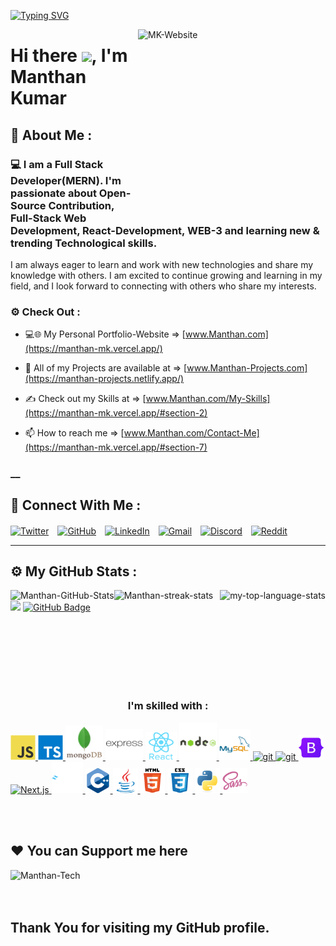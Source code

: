 
[![Typing SVG](https://readme-typing-svg.herokuapp.com?color=0DFF0A&size=29&multiline=true&width=700&lines=Welcome+to+Manthan's+GitHub+Profile)](https://git.io/typing-svg)

<a href="https://manthan-mk.vercel.app/" target="blank" rel="noreferrer"><img align="right" width="300" height="300" src="https://user-images.githubusercontent.com/30947706/79588950-17515780-80ee-11ea-8f66-e26da49fa052.png" alt="MK-Website"></a>

# Hi there <img src="https://github.com/TheDudeThatCode/TheDudeThatCode/blob/master/Assets/Hi.gif" width="30px">, I'm Manthan Kumar


## 🚀 About Me :

### 💻 I am a Full Stack Developer(MERN). I'm passionate about Open-Source Contribution, Full-Stack Web Development, React-Development, WEB-3 and learning new & trending Technological skills. 
I am always eager to learn and work with new technologies and share my knowledge with others. I am excited to continue growing and learning in my field, and I look forward to connecting with others who share my interests.

### ⚙️ Check Out :

- 💻🌐 My Personal Portfolio-Website => [www.Manthan.com](https://manthan-mk.vercel.app/)

- 💼 All of my Projects are available at => [www.Manthan-Projects.com](https://manthan-projects.netlify.app/)

- ✍️ Check out my Skills at => [www.Manthan.com/My-Skills](https://manthan-mk.vercel.app/#section-2)

- 📫 How to reach me =>  [www.Manthan.com/Contact-Me](https://manthan-mk.vercel.app/#section-7)

### __

## 🔗 Connect With Me :
<p align="left">

<a href="https://twitter.com/Mk4Coder" target="_blank" rel="noreferrer"><img align="center" src="https://img.icons8.com/plasticine/100/000000/twitter.png" alt="Twitter" height="40" width="50" style="margin-right:10px" title="TWITTER" /></a>
<a href="https://github.com/Mk4Levi" target="_blank" rel="noreferrer"><img align="center" src="https://img.icons8.com/plasticine/100/000000/github.png" alt="GitHub" height="40" width="50" style="margin-right:10px" title="GITHUB" /></a>
<a href="https://www.linkedin.com/in/mk4coder" target="_blank" rel="noreferrer"><img align="center" src="https://img.icons8.com/plasticine/100/000000/linkedin.png" alt="LinkedIn" height="40" width="50" style="margin-right:10px" title="LINKEDIN" /></a>
 <a href="mailto:mksoul1811@gmail.com" target="_blank" rel="noreferrer"><img align="center" src="https://img.icons8.com/plasticine/100/000000/gmail.png" alt="Gmail" height="40" width="50" style="margin-right:10px" title="GMAIL" /></a>
<a href="https://discord.io/manthan-discord" target="_blank" rel="noreferrer"><img align="center" src="https://img.icons8.com/plasticine/100/000000/discord.png" alt="Discord" height="40" width="50" style="margin-right:10px" title="Discord" /></a>
<a href="https://www.reddit.com/user/Mkp_Reddit" target="_blank" rel="noreferrer"><img align="center" src="https://img.icons8.com/plasticine/100/000000/reddit.png" alt="Reddit" height="40" width="50" style="margin-right:10px" title="Reddit" /></a>
 

</p>

<hr>

## ⚙️ My GitHub Stats :

<p><img align="left" src="https://bhagya-mudgal-github-readme-stats.vercel.app/api?username=Mk4Levi&count_private=true&show_icons=true&theme=blue-green&locale=en" alt="Manthan-GitHub-Stats" /></p>

<p><img align="right" src="https://bhagya-mudgal-github-readme-stats.vercel.app/api/top-langs?username=Mk4Levi&show_icons=true&theme=github_dark&locale=en&layout=compact&langs_count=10" alt="my-top-language-stats" /></p>

<p><img align="left" src="https://github-readme-streak-stats.herokuapp.com/?user=Mk4Levi&theme=github-dark-blue" alt="Manthan-streak-stats" /></p>

<span><img src="https://komarev.com/ghpvc/?username=Mk4Levi"></span>
<a href="https://github.com/Mk4Levi?tab=followers"><img src="https://img.shields.io/github/followers/bhagyamudgal?label=Followers&style=social" alt="GitHub Badge"></a>


<br><br><br><br><br><br>

<h3 align="center"><b>I'm skilled with :</b></h3> 
  <span>
 <a href="https://developer.mozilla.org/en-US/docs/Web/JavaScript" target="_blank" rel="noreferrer"> <img src="https://raw.githubusercontent.com/devicons/devicon/master/icons/javascript/javascript-original.svg" alt="javascript" width="40" height="40" title="JavaScript"> </a>
  <a href="https://www.typescriptlang.org/" target="_blank" rel="noreferrer"> <img src="https://raw.githubusercontent.com/devicons/devicon/master/icons/typescript/typescript-original.svg" alt="typescript" width="40" height="40" title="TypeScript"> </a>
  <a href="https://www.mongodb.com/" target="_blank" rel="noreferrer"> <img src="https://raw.githubusercontent.com/devicons/devicon/master/icons/mongodb/mongodb-original-wordmark.svg" alt="mongodb" width="60" height="55" title="MongoDB"> </a>
  <a href="https://expressjs.com/" target="_blank" rel="noreferrer"> <img src="https://raw.githubusercontent.com/devicons/devicon/master/icons/express/express-original-wordmark.svg" alt="Express.js" width="60" height="50" title="Express.js"> </a>
  <a href="https://reactjs.org/" target="_blank" rel="noreferrer"> <img src="https://raw.githubusercontent.com/devicons/devicon/master/icons/react/react-original-wordmark.svg" alt="react" width="50" height="45" title="React.js"> </a>
  <a href="https://nodejs.org" target="_blank" rel="noreferrer"> <img src="https://raw.githubusercontent.com/devicons/devicon/master/icons/nodejs/nodejs-original-wordmark.svg" alt="nodejs" width="60" height="60" title="Node.js"> </a>
  <a href="https://www.mysql.com/" target="_blank" rel="noreferrer"> <img src="https://raw.githubusercontent.com/devicons/devicon/master/icons/mysql/mysql-original-wordmark.svg" alt="mysql" width="50" height="50" title="mySQL"> </a>  
  <a href="https://git-scm.com/" target="_blank" rel="noreferrer"> <img src="https://www.vectorlogo.zone/logos/git-scm/git-scm-icon.svg" alt="git" width="40" height="40"/ title="Git"> </a> 
  <a href="https://github.com/" target="_blank" rel="noreferrer"> <img src="https://raw.githubusercontent.com/rahuldkjain/github-profile-readme-generator/master/src/images/icons/Social/github.svg" alt="git" width="40" height="40"/ title="GitHub" title="GitHub"> </a>
 <a href="https://getbootstrap.com/docs/" target="_blank" rel="noreferrer"> <img src="https://raw.githubusercontent.com/devicons/devicon/master/icons/bootstrap/bootstrap-original.svg" alt="git" width="40" height="40" title="Bootstrap-5"> </a> 
 <a href="https://nextjs.org/" target="_blank" rel="noreferrer"> <img src="https://profilinator.rishav.dev/skills-assets/nextjs.png" alt="Next.js" width="60" height="50" title="Next.js"> </a>
 <a href="https://tailwindcss.com/" target="_blank" rel="noreferrer"> <img src="https://raw.githubusercontent.com/devicons/devicon/master/icons/tailwindcss/tailwindcss-original-wordmark.svg" alt="Tailwind" width="50" height="50" title="Tailwind"> </a> 
  <a href="https://www.w3schools.com/cpp/" target="_blank" rel="noreferrer"> <img src="https://raw.githubusercontent.com/devicons/devicon/master/icons/cplusplus/cplusplus-original.svg" alt="cplusplus" width="40" height="40"/ title="C++"> </a>
  <a href="https://www.w3schools.com/cpp/" target="_blank" rel="noreferrer"> <img src="https://raw.githubusercontent.com/devicons/devicon/master/icons/java/java-original.svg" alt="java" width="40" height="40"/ title="Java"> </a>
<a href="https://www.w3.org/html/" target="_blank" rel="noreferrer"> <img src="https://raw.githubusercontent.com/devicons/devicon/master/icons/html5/html5-original-wordmark.svg" alt="html5" width="40" height="40"/ title="HTML-5"> </a> 
  <a href="https://www.w3schools.com/css/" target="_blank" rel="noreferrer"> <img src="https://raw.githubusercontent.com/devicons/devicon/master/icons/css3/css3-original-wordmark.svg" alt="css3" width="40" height="40"/ title="CSS-3"> </a>
  <a href="https://www.python.org" target="_blank" rel="noreferrer"> <img src="https://raw.githubusercontent.com/devicons/devicon/master/icons/python/python-original.svg" alt="python" width="40" height="40"/ title="Python"> </a> 
  <a href="https://sass-lang.com" target="_blank" rel="noreferrer"> <img src="https://raw.githubusercontent.com/devicons/devicon/master/icons/sass/sass-original.svg" alt="sass" width="40" height="40" title="SASS"/> </a> 
  
</span> 

<br> <br>

## ❤️ You can Support me here 
<p><a href="https://www.buymeacoffee.com/manthan4coder"> <img align="left" src="https://cdn.buymeacoffee.com/buttons/v2/default-yellow.png" height="50" width="210" alt="Manthan-Tech" /></a></p><br><br><br>


## Thank You for visiting my GitHub profile.



